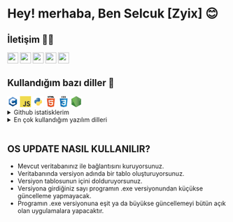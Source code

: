 # Hey! merhaba, Ben Selcuk [Zyix] :blush:

## İletişim  👨‍🏭
[youtube]: https://www.youtube.com/channel/UC7uBi3y2HOCLde5MYWECynQ?view_as=subscriber
[instagram]: https://www.instagram.com/selcukshn74/
[reddit]: https://www.reddit.com/user/_Zyix
[spotify]: https://open.spotify.com/user/07288iyoa19459y599jutdex6
[discord]: Zyix#1002
[<img height="25" width="25" src="https://unpkg.com/simple-icons@v7/icons/discord.svg" aligin="left"/>][discord]
[<img height="25" width="25" src="https://unpkg.com/simple-icons@v7/icons/youtube.svg" aligin="left" />][youtube]
[<img height="25" width="25" src="https://unpkg.com/simple-icons@v7/icons/instagram.svg" aligin="left" />][instagram]
[<img height="25" width="25" src="https://unpkg.com/simple-icons@v7/icons/spotify.svg" aligin="left" />][spotify]
[<img height="25" width="25" src="https://unpkg.com/simple-icons@v7/icons/reddit.svg" aligin="left" />][reddit]
<br>

## Kullandığım bazı diller 🏫
<img src="https://raw.githubusercontent.com/github/explore/f3e22f0dca2be955676bc70d6214b95b13354ee8/topics/c/c.png" width="25" height="25">
<img src="https://raw.githubusercontent.com/github/explore/80688e429a7d4ef2fca1e82350fe8e3517d3494d/topics/javascript/javascript.png" width="25" height="25">
<img src="https://raw.githubusercontent.com/github/explore/80688e429a7d4ef2fca1e82350fe8e3517d3494d/topics/python/python.png" width="25" height="25">   
<img src="https://raw.githubusercontent.com/github/explore/80688e429a7d4ef2fca1e82350fe8e3517d3494d/topics/html/html.png" width="25" height="25">
<img src="https://raw.githubusercontent.com/github/explore/80688e429a7d4ef2fca1e82350fe8e3517d3494d/topics/css/css.png" width="25" height="25">
<img src="https://raw.githubusercontent.com/github/explore/80688e429a7d4ef2fca1e82350fe8e3517d3494d/topics/nodejs/nodejs.png" width="25" height="25">

<br>
<details>
<summary>Github istatisklerim </summary>
<img src= "https://github-readme-stats.vercel.app/api?username=Zyix-code&show_icons=true&theme=dark"/>
</details>
<details>
<summary>En çok kullandığım yazılım dilleri</summary>
<img src="https://github-readme-stats.vercel.app/api/top-langs/?username=Zyix-code&layout=compact">
</details>

<br>

## OS UPDATE NASIL KULLANILIR?
- Mevcut veritabanınız ile bağlantısını kuruyorsunuz.
- Veritabanında versiyon adında bir tablo oluşturuyorsunuz.
- Versiyon tablosunun içini dolduruyorsunuz.
- Versiyona girdiğiniz sayı programın .exe versiyonundan küçükse güncelleme yapmayacak.
- Programın .exe versiyonuna eşit ya da büyükse güncellemeyi bütün açık olan uygulamalara yapacaktır.

